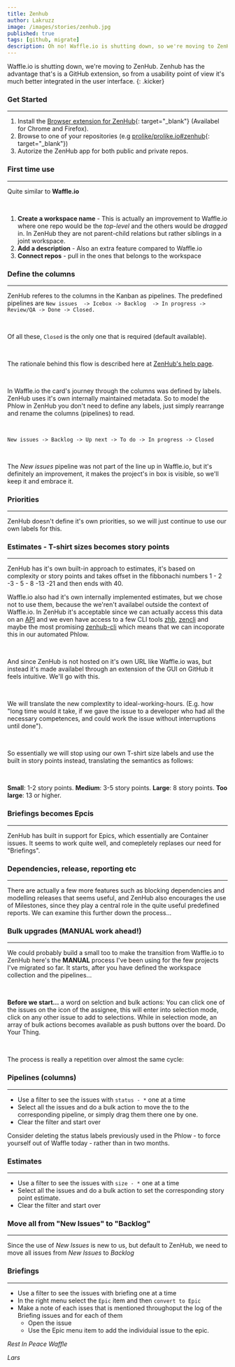 ```yaml
---
title: Zenhub
author: Lakruzz
image: /images/stories/zenhub.jpg
published: true
tags: [github, migrate]
description: Oh no! Waffle.io is shutting down, so we're moving to ZenHub.
---
```


Waffle.io is shutting down, we're moving to ZenHub. Zenhub has the advantage that's is a GitHub extension, so from a usability point of view it's much better integrated in the user interface.
{: .kicker}

### Get Started

<hr>

1. Install the [Browser extension for ZenHub](https://www.zenhub.com/extension){: target="_blank"} (Availabel for Chrome and Firefox).
2. Browse to one of your repositories (e.g [prolike/prolike.io#zenhub](https://github.com/prolike/prolike.io#zenhub){: target="_blank"})
3. Autorize the ZenHub app for both public and private repos.

### First time use

<hr>

Quite similar to **Waffle.io**

<br>

1. **Create a workspace name** - This is actually an improvement to Waffle.io where one repo would be the *top-level* and the others would be *dragged* in. In ZenHub they are not parent-child relations but rather siblings in a joint workspace.
2. **Add a description** - Also an extra feature compared to Waffle.io
3. **Connect repos** - pull in the ones that belongs to the workspace

### Define the columns

<hr>

ZenHub referes to the columns in the Kanban as pipelines. The predefined pipelines are `New issues  -> Icebox -> Backlog  -> In progress -> Review/QA -> Done -> Closed.`

<br>

Of all these, `Closed` is the only one that is required (default available).

<br>

The rationale behind this flow is described here at [ZenHub's help page](https://help.zenhub.com/support/home).

<br>

In Waffle.io the card's journey through the columns was defined by labels. ZenHub uses it's own internally maintained metadata. So to model the Phlow in ZenHub you don't need to define any labels, just simply rearrange and rename the columns (pipelines) to read.

<br>

`New issues -> Backlog -> Up next -> To do -> In progress -> Closed`

<br>

The *New issues* pipeline was not part of the line up in Waffle.io, but it's definitely an improvement, it makes the project's in box is visible, so we'll keep it and embrace it.

### Priorities

<hr>

ZenHub doesn't define it's own priorities, so we will just continue to use our own labels for this.

### Estimates - T-shirt sizes becomes story points

<hr>

ZenHub has it's own built-in approach to estimates, it's based on complexity or story points and takes offset in the fibbonachi numbers 1 - 2 -3 - 5 - 8 -13 -21 and then ends with 40.

Waffle.io also had it's own internally implemented estimates, but we chose not to use them, because the we'ren't availabel outside the context of Waffle.io. In ZenHub it's acceptable since we can actually access this data on an [API](https://github.com/ZenHubIO/API) and we even have access to a few CLI tools [zhb](https://github.com/cou929/zhb), [zencli](https://github.com/eltorocorp/zencli) and maybe the most promising [zenhub-cli](https://github.com/hiredgun/zenhub-cli) which means that we can incoporate this in our automated Phlow.

<br>

And since ZenHub is not hosted on it's own URL like Waffle.io was, but instead it's made availabel through an extension of the GUI on GitHub it feels intuitive. We'll go with this.

<br>

We will translate the new complextity to ideal-working-hours. (E.g. how "long time would it take, if we gave the issue to a developer who had all the necessary competences, and could work the issue without interruptions until done").

<br>

So essentially we will stop using our own T-shirt size labels and use the built in story points instead, translating the semantics as follows:

<br>

**Small**: 1-2 story points.
**Medium**: 3-5 story points.
**Large**: 8 story points.
**Too large**: 13 or higher.

### Briefings becomes Epcis

<hr>

ZenHub has built in support for Epics, which essentially are Container issues. It seems to work quite well, and comepletely replases our need for "Briefings".

### Dependencies, release, reporting etc

<hr>

There are actually a few more features such as blocking dependencies and modelling releases that seems useful, and ZenHub also encourages the use of Milestones, since they play a central role in the quite useful predefined reports. We can examine this further down the process...

### Bulk upgrades (MANUAL work ahead!)

<hr>

We could probably build a small too to make the transition from Waffle.io to ZenHub here's the **MANUAL** process I've been using for the few projects I've migrated so far. It starts, after you have defined the workspace collection and the pipelines...

<br>

**Before we start...** a word on selction and bulk actions: You can click one of the issues on the icon of the assignee, this will enter into  selection mode, click on any other issue to add to selections. While in selection mode, an array of bulk actions becomes available as push buttons over the board. Do Your Thing.

<br>

The process is really a repetition over almost the same cycle:

### Pipelines (columns)

<hr>

* Use a filter to see the issues with `status - *`  one at a time
* Select all the issues and do a bulk action to move the to the corresponding pipeline, or simply drag them there one by one.
* Clear the filter and start over

Consider deleting the status labels  previously used in the Phlow - to force yourself out of Waffle today - rather than in two months.

### Estimates

<hr>

* Use a filter to see the issues with `size - *` one at a time
* Select all the issues and do a bulk action to set the corresponding story point estimate.
* Clear the filter and start over

### Move all from "New Issues" to "Backlog"

<hr>

Since the use of *New Issues* is new to us, but default to ZenHub,  we need to move all issues from *New Issues* to *Backlog*

### Briefings

<hr>

* Use a filter to see the issues with briefing one at a time
* In the right menu select the `Epic` item and then `convert to Epic`
* Make a note of each isses that is mentioned throughoput the log of the Briefing issues and for each of them
  * Open the issue
  * Use the Epic menu item to add the individuial issue to the epic.

*Rest In Peace Waffle*

*Lars*